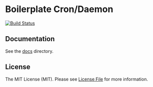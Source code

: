 # Boilerplate Cron/Daemon

[![Build Status](https://img.shields.io/travis/deshboard/boilerplate-crondaemon.svg?style=flat-square)](https://travis-ci.org/deshboard/boilerplate-crondaemon)


## Documentation

See the [docs](docs/) directory.


## License

The MIT License (MIT). Please see [License File](LICENSE) for more information.
